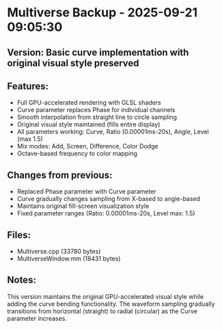 # Multiverse Backup - 2025-09-21 09:05:30
## Version: Basic curve implementation with original visual style preserved
## Features:
- Full GPU-accelerated rendering with GLSL shaders
- Curve parameter replaces Phase for individual channels
- Smooth interpolation from straight line to circle sampling
- Original visual style maintained (fills entire display)
- All parameters working: Curve, Ratio (0.00001ms-20s), Angle, Level (max 1.5)
- Mix modes: Add, Screen, Difference, Color Dodge
- Octave-based frequency to color mapping

## Changes from previous:
- Replaced Phase parameter with Curve parameter
- Curve gradually changes sampling from X-based to angle-based
- Maintains original fill-screen visualization style
- Fixed parameter ranges (Ratio: 0.00001ms-20s, Level max: 1.5)

## Files:
- Multiverse.cpp (33780 bytes)
- MultiverseWindow.mm (18431 bytes)

## Notes:
This version maintains the original GPU-accelerated visual style while adding
the curve bending functionality. The waveform sampling gradually transitions
from horizontal (straight) to radial (circular) as the Curve parameter increases.